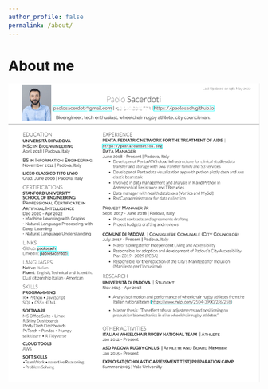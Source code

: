 ```yaml
---
author_profile: false
permalink: /about/
---
```

# About me
![my_cv_picture](assets/../../assets/images/cv.png)